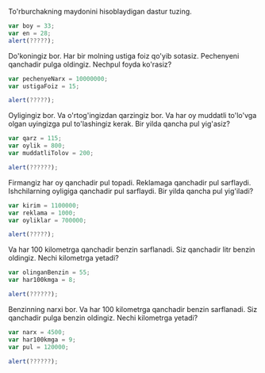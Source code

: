 To'rburchakning maydonini hisoblaydigan dastur tuzing.
```js
var boy = 33;
var en = 28;
alert(?????);
```


Do'koningiz bor. Har bir molning ustiga foiz qo'yib sotasiz. Pechenyeni qanchadir pulga oldingiz. Nechpul foyda ko'rasiz?
```js
var pechenyeNarx = 10000000;
var ustigaFoiz = 15;

alert(?????);
```

Oyligingiz bor. Va o'rtog'ingizdan qarzingiz bor. Va har oy muddatli to'lo'vga olgan uyingizga pul to'lashingiz kerak. Bir yilda qancha pul yig'asiz?
```js
var qarz = 115;
var oylik = 800;
var muddatliTolov = 200;

alert(??????);
```

Firmangiz har oy qanchadir pul topadi. Reklamaga qanchadir pul sarflaydi. Ishchilarning oyligiga qanchadir pul sarflaydi. Bir yilda qancha pul yig'iladi?
```js
var kirim = 1100000;
var reklama = 1000;
var oyliklar = 700000;

alert(?????);
```

Va har 100 kilometrga qanchadir benzin sarflanadi. Siz qanchadir litr benzin oldingiz. Nechi kilometrga yetadi?
```js
var olinganBenzin = 55;
var har100kmga = 8;

alert(??????);
```

Benzinning narxi bor. Va har 100 kilometrga qanchadir benzin sarflanadi. Siz qanchadir pulga benzin oldingiz. Nechi kilometrga yetadi?
```js
var narx = 4500;
var har100kmga = 9;
var pul = 120000;

alert(??????);
```
